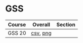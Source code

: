 # GSS

| Course | Overall | Section |
| ------ | ------- | ------- |
| GSS 20 | [csv](https://github.com/UCSD-Historical-Enrollment-Data/2023Fall/blob/main/overall/GSS%2020.csv), [png](https://raw.githubusercontent.com/UCSD-Historical-Enrollment-Data/2023Fall/main/plot_overall/GSS%2020.png) |  |
